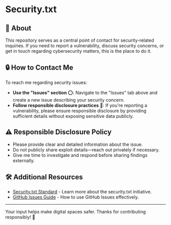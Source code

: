 # Security.txt

## 📌 About
This repository serves as a central point of contact for security-related inquiries. If you need to report a vulnerability, discuss security concerns, or get in touch regarding cybersecurity matters, this is the place to do it.

## 🔒 How to Contact Me
To reach me regarding security issues:
- **Use the "Issues" section** ⭕: Navigate to the "Issues" tab above and create a new issue describing your security concern.
- **Follow responsible disclosure practices** 🔐: If you're reporting a vulnerability, please ensure responsible disclosure by providing sufficient details without exposing sensitive data publicly.

## ⚠️ Responsible Disclosure Policy
- Please provide clear and detailed information about the issue.
- Do not publicly share exploit details—reach out privately if necessary.
- Give me time to investigate and respond before sharing findings externally.

## 🛠 Additional Resources
- [Security.txt Standard](https://securitytxt.org/) - Learn more about the security.txt initiative.
- [GitHub Issues Guide](https://docs.github.com/en/issues/tracking-your-work-with-issues/about-issues) - How to use GitHub Issues effectively.

---

Your input helps make digital spaces safer. Thanks for contributing responsibly! 🚀
